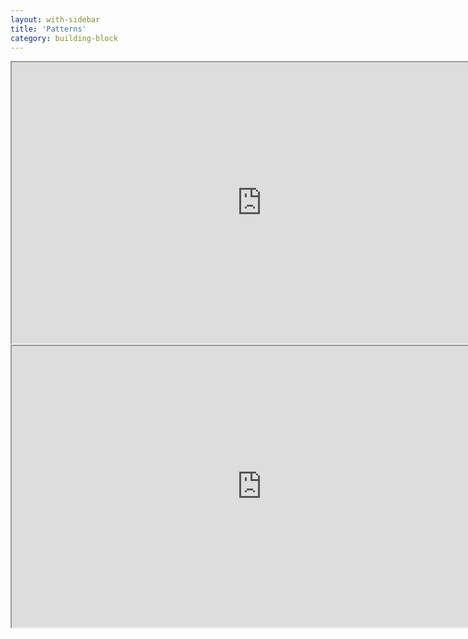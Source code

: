 ```yaml
---
layout: with-sidebar
title: 'Patterns'
category: building-block
---
```


<iframe width="800" height="450" src="https://www.figma.com/embed?embed_host=share&url=https%3A%2F%2Fwww.figma.com%2Ffile%2FCLkv5unlaRSU5YABUNqN1v%2FBuilding-blocks%3Fnode-id%3D1167%253A43" allowfullscreen></iframe>

<iframe width="800" height="450" src="https://www.figma.com/embed?embed_host=share&url=https%3A%2F%2Fwww.figma.com%2Ffile%2FCLkv5unlaRSU5YABUNqN1v%2FBuilding-blocks%3Fnode-id%3D1167%253A42" allowfullscreen></iframe>
